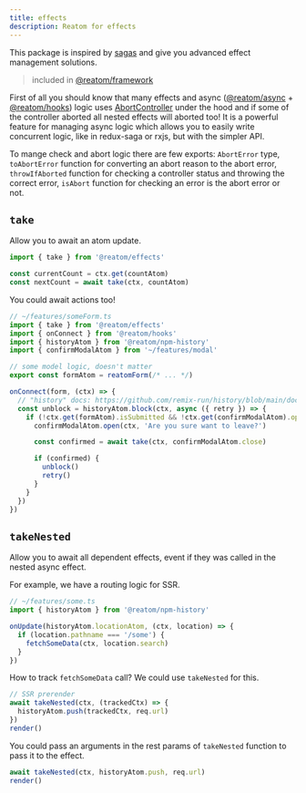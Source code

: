 ```yaml
---
title: effects
description: Reatom for effects
---
```


This package is inspired by [sagas](https://redux-saga.js.org) and give you advanced effect management solutions.

> included in [@reatom/framework](/packages/framework)

First of all you should know that many effects and async ([@reatom/async](/packages/async) + [@reatom/hooks](/packages/hooks)) logic uses [AbortController](https://developer.mozilla.org/en-US/docs/Web/API/AbortController) under the hood and if some of the controller aborted all nested effects will aborted too! It is a powerful feature for managing async logic which allows you to easily write concurrent logic, like in redux-saga or rxjs, but with the simpler API.

To mange check and abort logic there are few exports: `AbortError` type, `toAbortError` function for converting an abort reason to the abort error, `throwIfAborted` function for checking a controller status and throwing the correct error, `isAbort` function for checking an error is the abort error or not.

## `take`

Allow you to await an atom update.

```ts
import { take } from '@reatom/effects'

const currentCount = ctx.get(countAtom)
const nextCount = await take(ctx, countAtom)
```

You could await actions too!

```ts
// ~/features/someForm.ts
import { take } from '@reatom/effects'
import { onConnect } from '@reatom/hooks'
import { historyAtom } from '@reatom/npm-history'
import { confirmModalAtom } from '~/features/modal'

// some model logic, doesn't matter
export const formAtom = reatomForm(/* ... */)

onConnect(form, (ctx) => {
  // "history" docs: https://github.com/remix-run/history/blob/main/docs/blocking-transitions.md
  const unblock = historyAtom.block(ctx, async ({ retry }) => {
    if (!ctx.get(formAtom).isSubmitted && !ctx.get(confirmModalAtom).opened) {
      confirmModalAtom.open(ctx, 'Are you sure want to leave?')

      const confirmed = await take(ctx, confirmModalAtom.close)

      if (confirmed) {
        unblock()
        retry()
      }
    }
  })
})
```

## `takeNested`

Allow you to await all dependent effects, event if they was called in the nested async effect.

For example, we have a routing logic for SSR.

```ts
// ~/features/some.ts
import { historyAtom } from '@reatom/npm-history'

onUpdate(historyAtom.locationAtom, (ctx, location) => {
  if (location.pathname === '/some') {
    fetchSomeData(ctx, location.search)
  }
})
```

How to track `fetchSomeData` call? We could use `takeNested` for this.

```ts
// SSR prerender
await takeNested(ctx, (trackedCtx) => {
  historyAtom.push(trackedCtx, req.url)
})
render()
```

You could pass an arguments in the rest params of `takeNested` function to pass it to the effect.

```ts
await takeNested(ctx, historyAtom.push, req.url)
render()
```
